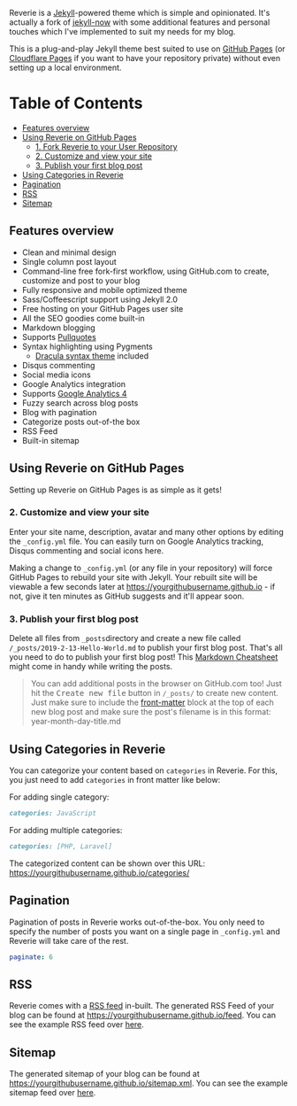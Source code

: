 Reverie is a [Jekyll](https://jekyllrb.com/)-powered theme which is simple and opinionated. It's actually a fork of [jekyll-now](https://github.com/barryclark/jekyll-now) with some additional features and personal touches which I've implemented to suit my needs for my blog.

This is a plug-and-play Jekyll theme best suited to use on [GitHub Pages](https://pages.github.com) (or [Cloudflare Pages](https://pages.cloudflare.com/) if you want to have your repository private) without even setting up a local environment.

# Table of Contents
  - [Features overview](#features-overview)
  - [Using Reverie on GitHub Pages](#using-reverie-on-github-pages)
    - [1. Fork Reverie to your User Repository](#1-fork-reverie-to-your-user-repository)
    - [2. Customize and view your site](#2-customize-and-view-your-site)
    - [3. Publish your first blog post](#3-publish-your-first-blog-post)
  - [Using Categories in Reverie](#using-categories-in-reverie)
  - [Pagination](#pagination)
  - [RSS](#rss)
  - [Sitemap](#sitemap)

## Features overview

- Clean and minimal design
- Single column post layout
- Command-line free fork-first workflow, using GitHub.com to create, customize and post to your blog
- Fully responsive and mobile optimized theme
- Sass/Coffeescript support using Jekyll 2.0
- Free hosting on your GitHub Pages user site
- All the SEO goodies come built-in
- Markdown blogging
- Supports [Pullquotes](https://reverie-jekyll.netlify.app/pullquotes/)
- Syntax highlighting using Pygments
    - [Dracula syntax theme](https://draculatheme.com/) included
- Disqus commenting
- Social media icons
- Google Analytics integration
- Supports [Google Analytics 4](https://support.google.com/analytics/answer/10089681?hl=en)
- Fuzzy search across blog posts
- Blog with pagination
- Categorize posts out-of-the box
- RSS Feed
- Built-in sitemap

## Using Reverie on GitHub Pages

Setting up Reverie on GitHub Pages is as simple as it gets!

### 2. Customize and view your site

Enter your site name, description, avatar and many other options by editing the `_config.yml` file. You can easily turn on Google Analytics tracking, Disqus commenting and social icons here.

Making a change to `_config.yml` (or any file in your repository) will force GitHub Pages to rebuild your site with Jekyll. Your rebuilt site will be viewable a few seconds later at <https://yourgithubusername.github.io> - if not, give it ten minutes as GitHub suggests and it'll appear soon.

### 3. Publish your first blog post

Delete all files from `_posts`directory and create a new file called `/_posts/2019-2-13-Hello-World.md` to publish your first blog post. That's all you need to do to publish your first blog post! This [Markdown Cheatsheet](https://github.com/adam-p/markdown-here/wiki/Markdown-Cheatsheet) might come in handy while writing the posts.

> You can add additional posts in the browser on GitHub.com too! Just hit the <kbd>Create new file</kbd> button in `/_posts/` to create new content. Just make sure to include the [front-matter](http://jekyllrb.com/docs/frontmatter/) block at the top of each new blog post and make sure the post's filename is in this format: year-month-day-title.md

## Using Categories in Reverie

You can categorize your content based on `categories` in Reverie. For this, you just need to add `categories` in front matter like below:

For adding single category:

```md
categories: JavaScript
```

For adding multiple categories:

```md
categories: [PHP, Laravel]
```

The categorized content can be shown over this URL: <https://yourgithubusername.github.io/categories/>

## Pagination

Pagination of posts in Reverie works out-of-the-box. You only need to specify the number of posts you want on a single page in `_config.yml` and Reverie will take care of the rest.

```yml
paginate: 6
```

## RSS

Reverie comes with a [RSS feed](https://en.wikipedia.org/wiki/RSS) in-built. The generated RSS Feed of your blog can be found at <https://yourgithubusername.github.io/feed>. You can see the example RSS feed over [here](https://reverie-jekyll.netlify.app/feed.xml).

## Sitemap

The generated sitemap of your blog can be found at <https://yourgithubusername.github.io/sitemap.xml>. You can see the example sitemap feed over [here](https://reverie-jekyll.netlify.app/sitemap.xml).
